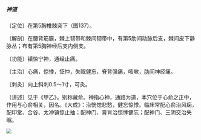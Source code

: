 ##### 神道

〔定位〕在第5胸椎棘突下（图137）。

〔解剖〕在腰背筋膜，棘上韧带和棘间韧带中，有第5肋间动脉后支，棘间皮下静脉丛；布有第5胸神经后支内侧支。

〔功能〕镇惊宁神，通经止痛。

〔主治〕心痛，惊悸，怔忡，失眠健忘，脊背强痛，咳嗽，肋间神经痛。

〔刺灸〕向上斜刺0.5～1寸，可灸。

〔讲述〕见于《甲乙》。别称藏俞。神指心神，通路为道，本穴位于心俞之正中，作用与心俞相关，因名。《大成》：治恍惚悲愁，健忘惊悸。临床常配心俞治风痫，配印堂、合谷、太冲镇惊止抽；配神门、膏肓治惊悸健忘；配神门、三阴交治失眠。

<img src="img/图137.jpg" style="zoom:80%;" />
